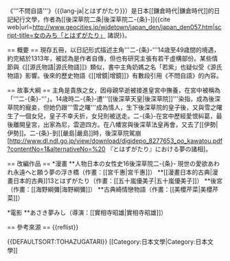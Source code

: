 《'''不問自語'''》（{{lang-ja|とはずがたり}}）是日本[[鎌倉時代|鎌倉時代]]的日記紀行文學，作者為[[後深草院二条|後深草院二-{条}-]]<ref name="女のみち「とはずがたり」 諸説">{{cite web|url=http://www.geocities.jp/widetown/japan_den/japan_den057.htm|script-title=女のみち「とはずがたり」 諸説}}</ref>。

== 概要 ==
現存五冊，以日記形式描述主角'''二-{条}-'''14歳至49歳間的境遇，約完結於1313年，被認為是作者自傳，但也有研究主張有若干虛構部份<ref name="女のみち「とはずがたり」 諸説"></ref>。某些情節與《[[源氏物語|源氏物語]]》類似，書中主角奶媽之名「若紫」也疑似受《源氏物語》影響<ref name="女のみち「とはずがたり」 諸説"></ref>。後來的歷史物語《[[增鏡|增鏡]]》有數段引用《不問自語》的內容<ref name="女のみち「とはずがたり」 諸説"></ref>。

== 故事大綱 ==
主角是貴族之女，因母親早逝被接進皇宮中撫養，在宮中被稱為「'''二-{条}-'''」。14歳時二-{条}-遭'''[[後深草天皇|後深草院]]'''染指，成為後深草院的寵妾，但她仍跟'''雪之曙'''成為情人，生下後深草院的皇子後，又與雪之曙生了一個女兒，皇子不幸夭折，女兒則被送走。二-{条}-在宮中歷經愛恨糾葛，最後離開皇宮，出家為尼，雲遊四方。在八幡宮與後深草法皇再會，又去了[[伊勢|伊勢]]。二-{条}-到[[嚴島|嚴島]]時，後深草院駕崩<ref>[http://www.dl.ndl.go.jp/view/download/digidepo_8277653_po_kawatou.pdf?contentNo=1&alternativeNo=%20 『とはずがたり』における夢の諸相]</ref>。

== 改編作品 ==
*漫畫
**人物日本の女性史16後深草院二-{条}- 現世の愛欲あわれ永遠へと願う夢の浮き橋（作畫：[[宮千惠|宮千惠]]）
**[[漫畫日本的古典|漫畫日本的古典]]13とはずがたり（作畫：[[五十嵐優美子|五十嵐優美子]]）
**後宮（作畫：[[海野綱彌|海野綱彌]]）
**古典綺情戀物語（作畫：[[美櫻芹菜|美櫻芹菜]]）

*電影
**あさき夢みし（導演：[[實相寺昭雄|實相寺昭雄]]）

== 參考來源 ==
{{reflist}}

{{DEFAULTSORT:TOHAZUGATARI}}
[[Category:日本文學|Category:日本文學]]